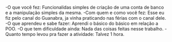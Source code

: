 -O que você fez:
Funcionalidas simples de criação de uma conta de banco e a manipulação simples da mesma.
-Com quem e como você fez:
Esse eu fiz pelo canal do Guanabra, ja vinha praticando nas férias com o canal dele.
-O que aprendeu e sabe fazer:
Aprendi o básico do básico em relação a POO.
-O que tem dificuldade ainda:
Nada das coisas feitas nesse trabalho.
-Quanto tempo levou pra fazer a atividade:
Talvez 1 hora.
